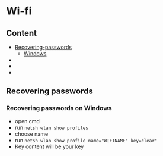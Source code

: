 # Wi-fi

## Content

* [Recovering-passwords](#recovering-passwords)
	* [Windows](#recovering-passwords-on-windows)
* [](#)
* [](#)
* [](#)

## Recovering passwords

### Recovering passwords on Windows

* open cmd
* run `netsh wlan show profiles`
* choose name
* run `netsh wlan show profile name="WIFINAME" key=clear"`
* Key content will be your key



